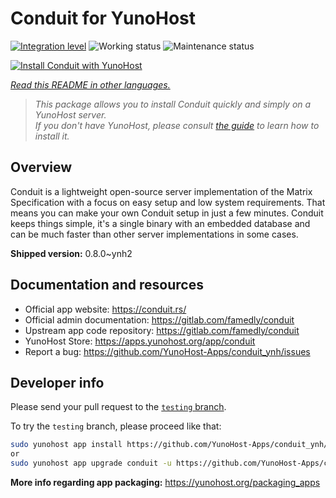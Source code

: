 <!--
N.B.: This README was automatically generated by <https://github.com/YunoHost/apps/tree/master/tools/readme_generator>
It shall NOT be edited by hand.
-->

# Conduit for YunoHost

[![Integration level](https://dash.yunohost.org/integration/conduit.svg)](https://ci-apps.yunohost.org/ci/apps/conduit/) ![Working status](https://ci-apps.yunohost.org/ci/badges/conduit.status.svg) ![Maintenance status](https://ci-apps.yunohost.org/ci/badges/conduit.maintain.svg)

[![Install Conduit with YunoHost](https://install-app.yunohost.org/install-with-yunohost.svg)](https://install-app.yunohost.org/?app=conduit)

*[Read this README in other languages.](./ALL_README.md)*

> *This package allows you to install Conduit quickly and simply on a YunoHost server.*  
> *If you don't have YunoHost, please consult [the guide](https://yunohost.org/install) to learn how to install it.*

## Overview

Conduit is a lightweight open-source server implementation of the Matrix Specification with a focus on easy setup and low system requirements. That means you can make your own Conduit setup in just a few minutes.
Conduit keeps things simple, it's a single binary with an embedded database and can be much faster than other server implementations in some cases.

**Shipped version:** 0.8.0~ynh2
## Documentation and resources

- Official app website: <https://conduit.rs/>
- Official admin documentation: <https://gitlab.com/famedly/conduit>
- Upstream app code repository: <https://gitlab.com/famedly/conduit>
- YunoHost Store: <https://apps.yunohost.org/app/conduit>
- Report a bug: <https://github.com/YunoHost-Apps/conduit_ynh/issues>

## Developer info

Please send your pull request to the [`testing` branch](https://github.com/YunoHost-Apps/conduit_ynh/tree/testing).

To try the `testing` branch, please proceed like that:

```bash
sudo yunohost app install https://github.com/YunoHost-Apps/conduit_ynh/tree/testing --debug
or
sudo yunohost app upgrade conduit -u https://github.com/YunoHost-Apps/conduit_ynh/tree/testing --debug
```

**More info regarding app packaging:** <https://yunohost.org/packaging_apps>
